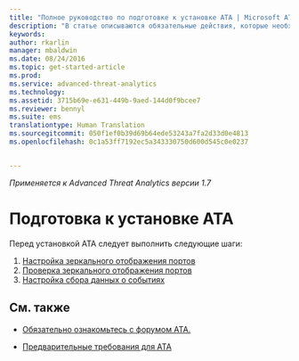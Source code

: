 ```yaml
---
title: "Полное руководство по подготовке к установке ATA | Microsoft ATA"
description: "В статье описываются обязательные действия, которые необходимо выполнить перед развертыванием ATA."
keywords: 
author: rkarlin
manager: mbaldwin
ms.date: 08/24/2016
ms.topic: get-started-article
ms.prod: 
ms.service: advanced-threat-analytics
ms.technology: 
ms.assetid: 3715b69e-e631-449b-9aed-144d0f9bcee7
ms.reviewer: bennyl
ms.suite: ems
translationtype: Human Translation
ms.sourcegitcommit: 050f1ef0b39d69b64ede53243a7fa2d33d0e4813
ms.openlocfilehash: 0c1a53ff7192ec5a343330750d600d545c0e0237


---
```


*Применяется к Advanced Threat Analytics версии 1.7*



# Подготовка к установке ATA

Перед установкой ATA следует выполнить следующие шаги:

1. [Настройка зеркального отображения портов](configure-port-mirroring.md)
2. [Проверка зеркального отображения портов](validate-port-mirroring.md)
3. [Настройка сбора данных о событиях](configure-event-collection.md)



## См. также

- [Обязательно ознакомьтесь с форумом ATA.](https://social.technet.microsoft.com/Forums/security/home?forum=mata)

- [Предварительные требования для ATA](/advanced-threat-analytics/plan-design/ata-prerequisites)




<!--HONumber=Aug16_HO5-->


